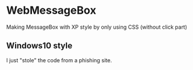 # WebMessageBox
Making MessageBox with XP style by only using CSS (without click part)

## Windows10 style
I just "stole" the code from a phishing site.
